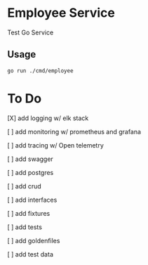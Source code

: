 # Employee Service

Test Go Service

## Usage

```
go run ./cmd/employee
```

# To Do 

[X] add logging w/ elk stack

[ ] add monitoring w/ prometheus and grafana

[ ] add tracing w/ Open telemetry

[ ] add swagger

[ ] add postgres

[ ] add crud 

[ ] add interfaces

[ ] add fixtures

[ ] add tests

[ ] add goldenfiles

[ ] add test data
